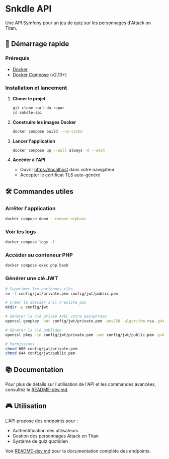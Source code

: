 # Snkdle API

Une API Symfony pour un jeu de quiz sur les personnages d'Attack on Titan.

## 🚀 Démarrage rapide

### Prérequis

-   [Docker](https://docs.docker.com/get-docker/)
-   [Docker Compose](https://docs.docker.com/compose/install/) (v2.10+)

### Installation et lancement

1. **Cloner le projet**

    ```bash
    git clone <url-du-repo>
    cd snkdle-api
    ```

2. **Construire les images Docker**

    ```bash
    docker compose build --no-cache
    ```

3. **Lancer l'application**

    ```bash
    docker compose up --pull always -d --wait
    ```

4. **Accéder à l'API**
    - Ouvrir [https://localhost](https://localhost) dans votre navigateur
    - Accepter le certificat TLS auto-généré

## 🛠️ Commandes utiles

### Arrêter l'application

```bash
docker compose down --remove-orphans
```

### Voir les logs

```bash
docker compose logs -f
```

### Accéder au conteneur PHP

```bash
docker compose exec php bash

```

### Générer une clé JWT

```bash
# Supprimer les anciennes clés
rm -f config/jwt/private.pem config/jwt/public.pem

# Créer le dossier s'il n'existe pas
mkdir -p config/jwt

# Générer la clé privée AVEC votre passphrase
openssl genpkey -out config/jwt/private.pem -aes256 -algorithm rsa -pkeyopt rsa_keygen_bits:4096 -pass pass:b286dc36f881383de0cc2e5b19bec891ef6c25be370537fe6474685203952659

# Générer la clé publique
openssl pkey -in config/jwt/private.pem -out config/jwt/public.pem -pubout -passin pass:b286dc36f881383de0cc2e5b19bec891ef6c25be370537fe6474685203952659

# Permissions
chmod 600 config/jwt/private.pem
chmod 644 config/jwt/public.pem
```

## 📚 Documentation

Pour plus de détails sur l'utilisation de l'API et les commandes avancées, consultez le [README-dev.md](README-dev.md).

## 🎮 Utilisation

L'API propose des endpoints pour :

-   Authentification des utilisateurs
-   Gestion des personnages Attack on Titan
-   Système de quiz quotidien

Voir [README-dev.md](README-dev.md) pour la documentation complète des endpoints.

